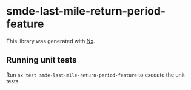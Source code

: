 # smde-last-mile-return-period-feature

This library was generated with [Nx](https://nx.dev).

## Running unit tests

Run `nx test smde-last-mile-return-period-feature` to execute the unit tests.
